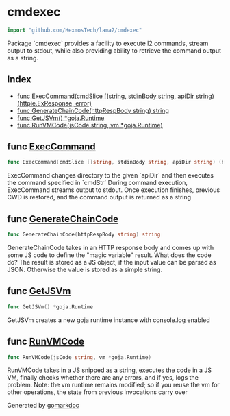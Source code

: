 <!-- Code generated by gomarkdoc. DO NOT EDIT -->

# cmdexec

```go
import "github.com/HexmosTech/lama2/cmdexec"
```

Package \`cmdexec\` provides a facility to execute l2 commands, stream output to stdout, while also providing ability to retrieve the command output as a string.

## Index

- [func ExecCommand(cmdSlice []string, stdinBody string, apiDir string) (httpie.ExResponse, error)](<#func-execcommand>)
- [func GenerateChainCode(httpRespBody string) string](<#func-generatechaincode>)
- [func GetJSVm() *goja.Runtime](<#func-getjsvm>)
- [func RunVMCode(jsCode string, vm *goja.Runtime)](<#func-runvmcode>)


## func [ExecCommand](<https://github.com/HexmosTech/Lama2/blob/master/cmdexec/cmdexec.go#L23>)

```go
func ExecCommand(cmdSlice []string, stdinBody string, apiDir string) (httpie.ExResponse, error)
```

ExecCommand changes directory to the given \`apiDir\` and then executes the command specified in \`cmdStr\` During command execution, ExecCommand streams output to stdout. Once execution finishes, previous CWD is restored, and the command output is returned as a string

## func [GenerateChainCode](<https://github.com/HexmosTech/Lama2/blob/master/cmdexec/js.go#L39>)

```go
func GenerateChainCode(httpRespBody string) string
```

GenerateChainCode takes in an HTTP response body and comes up with some JS code to define the "magic variable" result. What does the code do? The result is stored as a JS object, if the input value can be parsed as JSON. Otherwise the value is stored as a simple string.

## func [GetJSVm](<https://github.com/HexmosTech/Lama2/blob/master/cmdexec/js.go#L12>)

```go
func GetJSVm() *goja.Runtime
```

GetJSVm creates a new goja runtime instance with console.log enabled

## func [RunVMCode](<https://github.com/HexmosTech/Lama2/blob/master/cmdexec/js.go#L26>)

```go
func RunVMCode(jsCode string, vm *goja.Runtime)
```

RunVMCode takes in a JS snipped as a string, executes the code in a JS VM, finally checks whether there are any errors, and if yes, logs the problem. Note: the vm runtime remains modified; so if you reuse the vm for other operations, the state from previous invocations carry over



Generated by [gomarkdoc](<https://github.com/princjef/gomarkdoc>)
